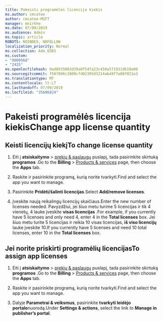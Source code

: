 ```yaml
---
title: Pakeisti programėlės licencija kiekis
ms.author: cmcatee
author: cmcatee-MSFT
manager: mnirkhe
ms.date: 07/09/2019
ms.audience: Admin
ms.topic: article
ROBOTS: NOINDEX, NOFOLLOW
localization_priority: Normal
ms.collection: Adm_O365
ms.custom:
- "9000568"
- "2425"
ms.openlocfilehash: 9ad8935083d39a0f54fa23c450a571931db10a00
ms.sourcegitcommit: f507896c3909cfd02395d3214ab49f7a08f021e3
ms.translationtype: MT
ms.contentlocale: lt-LT
ms.lasthandoff: 07/09/2019
ms.locfileid: "35606824"
---
```

# <a name="change-app-license-quantity"></a><span data-ttu-id="288c6-102">Pakeisti programėlės licencija kiekis</span><span class="sxs-lookup"><span data-stu-id="288c6-102">Change app license quantity</span></span>

## <a name="to-change-license-quantity"></a><span data-ttu-id="288c6-103">Keisti licencijų kiekį</span><span class="sxs-lookup"><span data-stu-id="288c6-103">To change license quantity</span></span>

1. <span data-ttu-id="288c6-104">Eiti į **atsiskaitymo** > [prekių & paslaugų](https://go.microsoft.com/fwlink/p/?linkid=842054) puslapį, tada pasirinkite skirtuką **programos** .</span><span class="sxs-lookup"><span data-stu-id="288c6-104">Go to the **Billing** > [Products & services](https://go.microsoft.com/fwlink/p/?linkid=842054) page, then choose the **Apps** tab.</span></span>

2. <span data-ttu-id="288c6-105">Raskite ir pasirinkite programą, kurią norite tvarkyti.</span><span class="sxs-lookup"><span data-stu-id="288c6-105">Find and select the app you want to manage.</span></span>  

3. <span data-ttu-id="288c6-106">Pasirinkite **Pridėti/šalinti licencijas**.</span><span class="sxs-lookup"><span data-stu-id="288c6-106">Select **Add/remove licenses**.</span></span>

4. <span data-ttu-id="288c6-107">Įveskite naują reikalingų licencijų skaičiaus.</span><span class="sxs-lookup"><span data-stu-id="288c6-107">Enter the new number of licenses needed.</span></span> <span data-ttu-id="288c6-108">Pavyzdžiui, jei šiuo metu turime 5 licencijas ir tik 4 vienetų, 4 lauke įveskite **visas licencijas** .</span><span class="sxs-lookup"><span data-stu-id="288c6-108">For example, if you currently have 5 licenses and only need 4, enter 4 in the **Total licenses** box.</span></span> <span data-ttu-id="288c6-109">Jei šiuo metu turite 5 licencijas ir reikia 10 visas licencijas, **iš viso licencijų** lauke įveskite 10.</span><span class="sxs-lookup"><span data-stu-id="288c6-109">If you currently have 5 licenses and need 10 total licenses, enter 10 in the **Total licenses** box.</span></span>

## <a name="to-assign-app-licenses"></a><span data-ttu-id="288c6-110">Jei norite priskirti programėlių licencijas</span><span class="sxs-lookup"><span data-stu-id="288c6-110">To assign app licenses</span></span>

1. <span data-ttu-id="288c6-111">Eiti į **atsiskaitymo** > [prekių & paslaugų](https://go.microsoft.com/fwlink/p/?linkid=842054) puslapį, tada pasirinkite skirtuką **programos** .</span><span class="sxs-lookup"><span data-stu-id="288c6-111">Go to the **Billing** > [Products & services](https://go.microsoft.com/fwlink/p/?linkid=842054) page, then choose the **Apps** tab.</span></span>

2. <span data-ttu-id="288c6-112">Raskite ir pasirinkite programą, kurią norite tvarkyti.</span><span class="sxs-lookup"><span data-stu-id="288c6-112">Find and select the app you want to manage.</span></span>  

3. <span data-ttu-id="288c6-113">Dalyje **Parametrai & veiksmus**, pasirinkite **tvarkyti leidėjo portalo**nuorodą.</span><span class="sxs-lookup"><span data-stu-id="288c6-113">Under **Settings & actions**, select the link to **Manage in publisher’s portal**.</span></span>